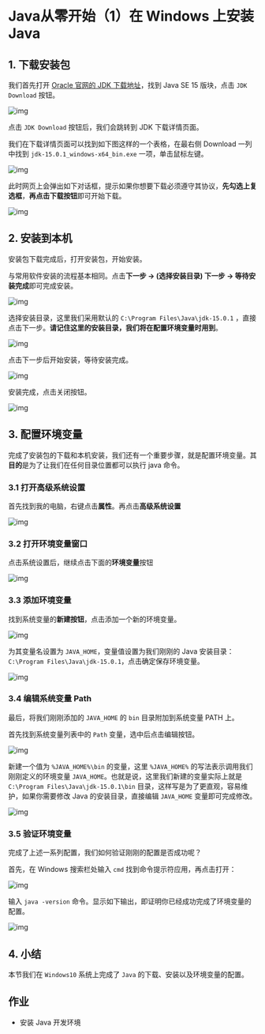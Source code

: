 # Java从零开始（1）在 Windows 上安装 Java



## 1. 下载安装包

我们首先打开 [Oracle 官网的 JDK 下载地址](https://www.oracle.com/java/technologies/javase-downloads.html#JDK15)，找到 Java SE 15 版块，点击 `JDK Download` 按钮。

![img](http://img.mukewang.com/wiki/5f8fd5be092514ce15290797.jpg)

点击 `JDK Download` 按钮后，我们会跳转到 JDK 下载详情页面。

我们在下载详情页面可以找到如下图这样的一个表格，在最右侧 Download 一列中找到 `jdk-15.0.1_windows-x64_bin.exe` 一项，单击鼠标左键。

![img](http://img.mukewang.com/wiki/5f8fc99809eb520f29341720.jpg)

此时网页上会弹出如下对话框，提示如果你想要下载必须遵守其协议，**先勾选上复选框**，**再点击下载按钮**即可开始下载。

![img](http://img.mukewang.com/wiki/5f8fd5e7099310df15510501.jpg)



## 2. 安装到本机

安装包下载完成后，打开安装包，开始安装。

与常用软件安装的流程基本相同。点击**下一步 -> (选择安装目录) 下一步 -> 等待安装完成**即可完成安装。

![img](http://img.mukewang.com/wiki/5f8fd73209f01c1410010759.jpg)

选择安装目录，这里我们采用默认的 `C:\Program Files\Java\jdk-15.0.1` ，直接点击下一步。**请记住这里的安装目录，我们将在配置环境变量时用到**。

![img](http://img.mukewang.com/wiki/5f8fd7c5093a8d0b10010759.jpg)

点击下一步后开始安装，等待安装完成。

![img](http://img.mukewang.com/wiki/5f8fd98a09b2516610010759.jpg)

安装完成，点击关闭按钮。

![img](http://img.mukewang.com/wiki/5f8fd9cc09e4de8510010759.jpg)



## 3. 配置环境变量

完成了安装包的下载和本机安装，我们还有一个重要步骤，就是配置环境变量。其**目的**是为了让我们在任何目录位置都可以执行 java 命令。



### 3.1 打开高级系统设置

首先找到我的电脑，右键点击**属性**。再点击**高级系统设置**

![img](http://img.mukewang.com/wiki/5e8d48ec099cd29e04410499.jpg)



### 3.2 打开环境变量窗口

点击系统设置后，继续点击下面的**环境变量**按钮

![img](http://img.mukewang.com/wiki/5e8d490a0977da3c09501080.jpg)



### 3.3 添加环境变量

找到系统变量的**新建按钮**，点击添加一个新的环境变量。

![img](http://img.mukewang.com/wiki/5e8d492d0987f5f912361203.jpg)

为其变量名设置为 `JAVA_HOME`，变量值设置为我们刚刚的 Java 安装目录：`C:\Program Files\Java\jdk-15.0.1`，点击确定保存环境变量。

![img](http://img.mukewang.com/wiki/5f8fda0409e2062f13060335.jpg)



### 3.4 编辑系统变量 Path

最后，将我们刚刚添加的 `JAVA_HOME` 的 `bin` 目录附加到系统变量 PATH 上。

首先找到系统变量列表中的 `Path` 变量，选中后点击编辑按钮。

![img](http://img.mukewang.com/wiki/5e8d49900989529a12361203.jpg)

新建一个值为 `%JAVA_HOME%\bin` 的变量，这里 `%JAVA_HOME%` 的写法表示调用我们刚刚定义的环境变量 `JAVA_HOME`。也就是说，这里我们新建的变量实际上就是 `C:\Program Files\Java\jdk-15.0.1\bin` 目录，这样写是为了更直观，容易维护，如果你需要修改 Java 的安装目录，直接编辑 `JAVA_HOME` 变量即可完成修改。

![img](http://img.mukewang.com/wiki/5e8d49c1098cefdf10541029.jpg)



### 3.5 验证环境变量

完成了上述一系列配置，我们如何验证刚刚的配置是否成功呢？

首先，在 Windows 搜索栏处输入 `cmd` 找到命令提示符应用，再点击打开：

![img](http://img.mukewang.com/wiki/5e8d49ed097c8a0115611362.jpg)

输入 `java -version` 命令。显示如下输出，即证明你已经成功完成了环境变量的配置。

![img](http://img.mukewang.com/wiki/5f8fda25097af9b519581050.jpg)



## 4. 小结

本节我们在 `Windows10` 系统上完成了 `Java` 的下载、安装以及环境变量的配置。

## 作业

- 安装 Java 开发环境
